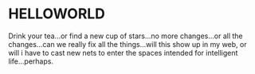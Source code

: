 # HELLOWORLD

Drink your tea...or find a new cup of stars...no more changes...or all the changes...can we really fix all the things...will this show up in my web, or will i have to cast new nets to enter the spaces intended for intelligent life...perhaps.
